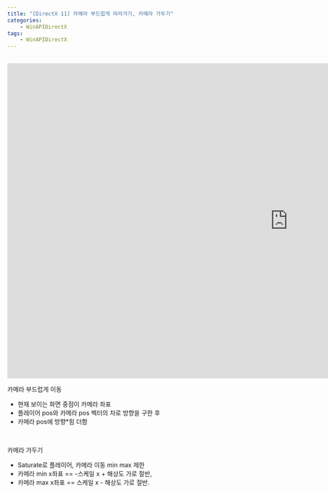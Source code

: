 ```yaml
---
title: "[DirectX 11] 카메라 부드럽게 따라가기, 카메라 가두기"
categories:
    - WinAPIDirectX
tags:
    - WinAPIDirectX
---
```


<br>

<iframe width="1280" height="720" src="https://www.youtube.com/embed/oOw7pr8EiKk" title="YouTube video player" frameborder="0" allow="accelerometer; autoplay; clipboard-write; encrypted-media; gyroscope; picture-in-picture" allowfullscreen></iframe>


<br>

카메라 부드럽게 이동
- 현재 보이는 화면 중점이 카메라 좌표
- 플레이어 pos와 카메라 pos 벡터의 차로 방향을 구한 후
- 카메라 pos에 방향*힘 더함

<br>

카메라 가두기
- Saturate로 플레이어, 카메라 이동 min max 제한
- 카메라 min x좌표 == -스케일 x + 해상도 가로 절반,
- 카메라 max x좌표 == 스케일 x - 해상도 가로 절반.
